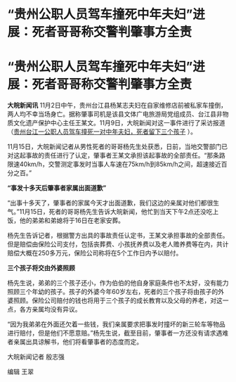 # “贵州公职人员驾车撞死中年夫妇”进展：死者哥哥称交警判肇事方全责

# “贵州公职人员驾车撞死中年夫妇”进展：死者哥哥称交警判肇事方全责

**大皖新闻讯**
11月2日中午，贵州台江县杨某志夫妇在自家维修店前被私家车撞倒，两人均不幸当场身亡。据称肇事司机是该县文体广电旅游局党组成员、台江县非物质文化遗产保护中心主任王某文。11月9日，大皖新闻对这一事件进行了采访报道（[贵州台江一公职人员驾车撞死一对中年夫妇，死者留下三个孩子](https://news.qq.com/rain/a/20231109A0A3GS00)
）。

11月15日，大皖新闻记者从男性死者的哥哥杨先生处获悉，日前，当地交警部门已对这起事故的责任进行了认定，肇事者王某文承担该起事故的全部责任。“那条路限速40km/h，交警测定事发时当事人车速在75km/h到85km/h之间，超速接近百分之百。”

**“事发十多天后肇事者家属出面道歉”**

“出事十多天了，肇事者的家属今天才出面道歉，我们这边的亲属对他们都很生气。”11月15日，死者的哥哥杨先生告诉大皖新闻，他忙到当天下午2点还没吃上饭，他的弟弟和弟媳将于16日在老家安葬。

杨先生告诉记者，根据警方出具的事故责任认定书，王某文承担事故的全部责任。但是赔偿由保险公司支付，包括丧葬费、小孩抚养费以及老人赡养费等在内，共计赔偿大概在250多万元，保险公司称将在5个工作日内予以赔付。

**三个孩子将交由外婆照顾**

杨先生说，弟弟的三个孩子还小，作为伯伯的他自身家庭条件也不太好，没有能力照顾三个年幼的孩子。孩子的外婆今年60岁左右，死者的三个孩子将由孩子的外婆照顾。保险公司赔付的钱也将用于三个孩子的成长教育以及父母的养老，对这一点，各方亲属均没有异议。

“因为我弟弟在外面还欠着一些钱，我们亲属要求把事发时撞坏的新三轮车等物品进行赔付，但是他们不愿意赔。”杨先生说，截至目前，肇事者一方还没有请求遇难者亲属出具谅解书，他们将看肇事者的态度而定。

大皖新闻记者 殷志强

编辑 王翠

